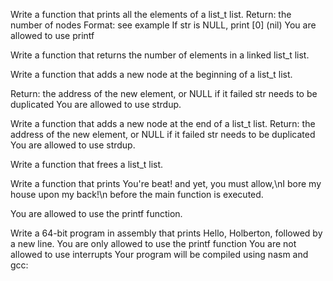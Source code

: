 Write a function that prints all the elements of a list_t list.
Return: the number of nodes Format: see example If str is NULL, print [0] (nil) You are allowed to use printf

Write a function that returns the number of elements in a linked list_t list.

Write a function that adds a new node at the beginning of a list_t list.

Return: the address of the new element, or NULL if it failed str needs to be duplicated You are allowed to use strdup.

Write a function that adds a new node at the end of a list_t list.
Return: the address of the new element, or NULL if it failed str needs to be duplicated You are allowed to use strdup.

Write a function that frees a list_t list.

Write a function that prints You're beat! and yet, you must allow,\nI bore my house upon my back!\n before the main function is executed.

You are allowed to use the printf function.

Write a 64-bit program in assembly that prints Hello, Holberton, followed by a new line.
You are only allowed to use the printf function You are not allowed to use interrupts Your program will be compiled using nasm and gcc:
